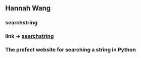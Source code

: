 ## Hannah Wang
### searchstring
### link -> [searchstring](https://pythonbasics.org)
### The prefect website for searching a string in Python
